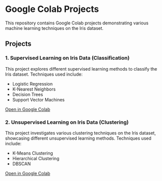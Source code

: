 # Google Colab Projects

This repository contains Google Colab projects demonstrating various machine learning techniques on the Iris dataset.

## Projects

### 1. Supervised Learning on Iris Data (Classification)

This project explores different supervised learning methods to classify the Iris dataset. Techniques used include:
- Logistic Regression
- K-Nearest Neighbors
- Decision Trees
- Support Vector Machines

[Open in Google Colab](https://colab.research.google.com/github/yuvalkabeli/GoogleColabProjects/blob/main/Supervised_Learning_on_Iris_Data_(Classification).ipynb)

### 2. Unsupervised Learning on Iris Data (Clustering)

This project investigates various clustering techniques on the Iris dataset, showcasing different unsupervised learning methods. Techniques used include:
- K-Means Clustering
- Hierarchical Clustering
- DBSCAN

[Open in Google Colab](https://colab.research.google.com/github/yuvalkabeli/GoogleColabProjects/blob/main/Unsupervised_Learning_on_Iris_Data_(Clustering).ipynb)
